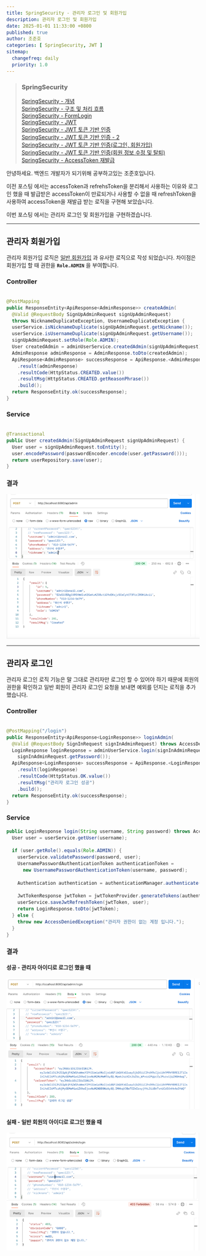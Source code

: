 ```yaml
---
title: SpringSecurity - 관리자 로그인 및 회원가입
description: 관리자 로그인 및 회원가입
date: 2025-01-01 11:33:00 +0800
published: true
author: 조준호
categories: [ SpringSecurity, JWT ]
sitemap:
  changefreq: daily
  priority: 1.0
---
```


> ### SpringSecurity
> [SpringSecurity - 개념](https://whwnsgh0258.github.io/posts/5/)  
> [SpringSecurity - 구조 및 처리 흐름](https://whwnsgh0258.github.io/posts/6/)  
> [SpringSecurity - FormLogin](https://whwnsgh0258.github.io/posts/7/)  
> [SpringSecurity - JWT](https://whwnsgh0258.github.io/posts/8/)  
> [SpringSecurity - JWT 토큰 기반 인증](https://whwnsgh0258.github.io/posts/9/)  
> [SpringSecurity - JWT 토큰 기반 인증 - 2](https://whwnsgh0258.github.io/posts/11/)  
> [SpringSecurity - JWT 토큰 기반 인증(로그인, 회원가입)](https://whwnsgh0258.github.io/posts/12/)  
> [SpringSecurity - JWT 토큰 기반 인증(회원 정보 수정 및 탈퇴)](https://whwnsgh0258.github.io/posts/13/)  
> [SpringSecurity - AccessToken 재발급](https://whwnsgh0258.github.io/posts/14/)


안녕하세요. 백엔드 개발자가 되기위해 공부하고있는 조준호입니다.

이전 포스팅 에서는 accessToken과 refrehsToken을 분리해서 사용하는 이유와 로그인 했을 때 발급받은 accessToken이 만료되거나 사용할 수 없을 때
refreshToken을 사용하여 accessToken을 재발급 받는 로직을 구현해 보았습니다.

이번 포스팅 에서는 관리자 로그인 및 회원가입을 구현하겠습니다.
___

## 관리자 회원가입

관리자 회원가입 로직은 [일반 회원가입](https://whwnsgh0258.github.io/posts/12/#%ED%9A%8C%EC%9B%90%EA%B0%80%EC%9E%85)
과 유사한 로직으로 작성 되었습니다. 차이점은 회원가입 할 때 권한을 **`Role.ADMIN`** 을 부여합니다.

### Controller

```java

@PostMapping
public ResponseEntity<ApiResponse<AdminResponse>> createAdmin(
  @Valid @RequestBody SignUpAdminRequest signUpAdminRequest)
  throws NicknameDuplicateException, UsernameDuplicateException {
  userService.isNicknameDuplicate(signUpAdminRequest.getNickname());
  userService.isUsernameDuplicate(signUpAdminRequest.getUsername());
  signUpAdminRequest.setRole(Role.ADMIN);
  User createdAdmin = adminUserService.createdAdmin(signUpAdminRequest);
  AdminResponse adminResponse = AdminResponse.toDto(createdAdmin);
  ApiResponse<AdminResponse> successResponse = ApiResponse.<AdminResponse>builder()
    .result(adminResponse)
    .resultCode(HttpStatus.CREATED.value())
    .resultMsg(HttpStatus.CREATED.getReasonPhrase())
    .build();
  return ResponseEntity.ok(successResponse);
}
```

### Service

```java

@Transactional
public User createdAdmin(SignUpAdminRequest signUpAdminRequest) {
  User user = signUpAdminRequest.toEntity();
  user.encodePassword(passwordEncoder.encode(user.getPassword()));
  return userRepository.save(user);
}
```

### 결과

![#](/assets/img/postImg/01:08/AdminCreate.png)

___

## 관리자 로그인

관리자 로그인 로직 기능은 말 그대로 관리자만 로그인 할 수 있어야 하기 때문에 회원의 권한을 확인하고 일반 회원이 관리자 로그인 요청을 보내면 예외를 던지는 로직을 추가했습니다.

### Controller

```java

@PostMapping("/login")
public ResponseEntity<ApiResponse<LoginResponse>> loginAdmin(
  @Valid @RequestBody SignInRequest signInAdminRequest) throws AccessDeniedException {
  LoginResponse loginResponse = adminUserService.login(signInAdminRequest.getUsername(),
    signInAdminRequest.getPassword());
  ApiResponse<LoginResponse> successResponse = ApiResponse.<LoginResponse>builder()
    .result(loginResponse)
    .resultCode(HttpStatus.OK.value())
    .resultMsg("관리자 로그인 성공")
    .build();
  return ResponseEntity.ok(successResponse);
}
```

### Service

```java
public LoginResponse login(String username, String password) throws AccessDeniedException {
  User user = userService.getUser(username);

  if (user.getRole().equals(Role.ADMIN)) {
    userService.validatePassword(password, user);
    UsernamePasswordAuthenticationToken authenticationToken =
      new UsernamePasswordAuthenticationToken(username, password);

    Authentication authentication = authenticationManager.authenticate(authenticationToken);

    JwtTokenResponse jwtToken = jwtTokenProvider.generateTokens(authentication);
    userService.saveJwtRefreshToken(jwtToken, user);
    return LoginResponse.toDto(jwtToken);
  } else {
    throw new AccessDeniedException("관리자 권한이 없는 계정 입니다.");
  }
}
```

### 결과

#### 성공 - 관리자 아이디로 로그인 했을 때

![#](/assets/img/postImg/01:08/AdminLoginSuccess.png)

#### 실패 - 일반 회원의 아이디로 로그인 했을 때

![#](/assets/img/postImg/01:08/AdminLoginFailed-403.png)
